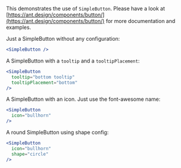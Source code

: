 This demonstrates the use of `SimpleButton`. Please have a look at [https://ant.design/components/button/](https://ant.design/components/button/)
for more documentation and examples.

Just a SimpleButton without any configuration:

```jsx
<SimpleButton />
```

A SimpleButton with a `tooltip` and a `tooltipPlacement`:

```jsx
<SimpleButton
  tooltip="bottom tooltip"
  tooltipPlacement="bottom"
/>
```

A SimpleButton with an icon. Just use the font-awesome name:

```jsx
<SimpleButton
  icon="bullhorn"
/>
```

A round SimpleButton using shape config:

```jsx
<SimpleButton
  icon="bullhorn"
  shape="circle"
/>
```
